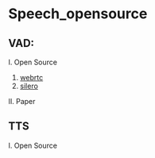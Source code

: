 # Speech_opensource
## VAD:
I. Open Source
1. [webrtc](https://github.com/wiseman/py-webrtcvad)
2. [silero](https://github.com/snakers4/silero-vad)

II. Paper
## TTS
I. Open Source
